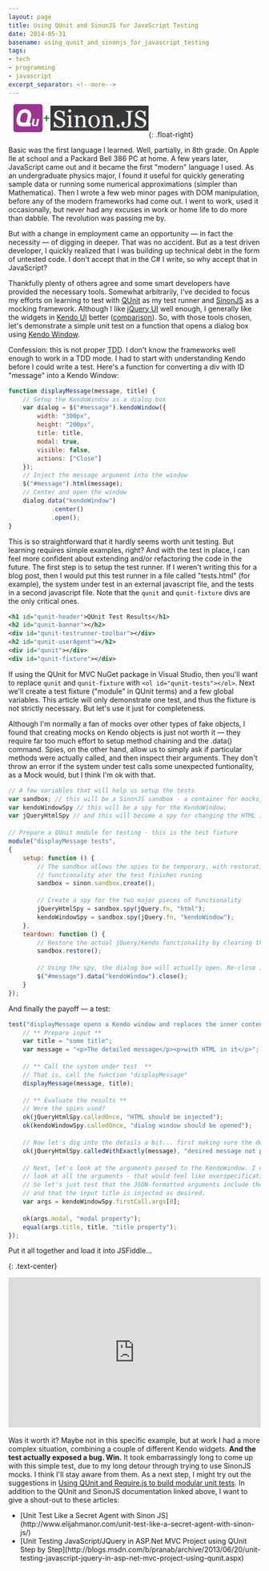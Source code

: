 ```yaml
---
layout: page
title: Using QUnit and SinonJS for JavaScript Testing
date: 2014-05-31
basename: using_qunit_and_sinonjs_for_javascript_testing
tags:
- tech
- programming
- javascript
excerpt_separator: <!--more-->
---
```


![QUnit + SinonJS logos](/images/qunitPlusSinonJs.png){: .float-right}

Basic was the first language I learned. Well, partially, in 8th grade. On Apple
IIe at school and a Packard Bell 386 PC at home. A few years later, JavaScript
came out and it became the first "modern" language I used. As an undergraduate
physics major, I found it useful for quickly generating sample data or running
some numerical approximations (simpler than Mathematica). Then I wrote a few web
minor pages with DOM manipulation, before any of the modern frameworks had come
out. I went to work, used it occasionally, but never had any excuses in work or
home life to do more than dabble. The revolution was passing me by.

<!--more-->

But with a change in employment came an opportunity &mdash; in fact the
necessity &mdash; of digging in deeper. That was no accident. But as a <a
href="http://www.safnet.com/fcgi-bin/mt/mt-search.cgi?IncludeBlogs=3&tag=test%20driven%20development&limit=20"></a>test
driven developer</a>, I quickly realized that I was building up technical debt
in the form of untested code. I don't accept that in the C# I write, so why
accept that in JavaScript?

Thankfully plenty of others agree and some smart developers have provided the
necessary tools. Somewhat arbitrarily, I've decided to focus my efforts on
learning to test with [QUnit](http://qunitjs.com/) as my test runner
and [SinonJS](http://sinonjs.org/) as a mocking framework. Although I
like [jQuery UI](http://www.jqueryui.com) well enough, I generally
like the widgets in [Kendo UI](http://www.telerik.com/kendo-ui)
better ([comparison](http://jqueryuivskendoui.com/)). So, with those
tools chosen, let's demonstrate a simple unit test on a function that opens a
dialog box using <a href="http://demos.telerik.com/kendo-ui/window/index">Kendo
Window</a>.

Confession: this is not proper <acronym title="Test Driven
Development">TDD</acronym>. I don't know the frameworks well enough to work in a
TDD mode. I had to start with understanding Kendo before I could write a test.
Here's a function for converting a div with ID "message" into a Kendo Window:

```javascript
function displayMessage(message, title) {
    // Setup the KendoWindow as a dialog box
    var dialog = $("#message").kendoWindow({
        width: "300px",
        height: "200px",
        title: title,
        modal: true,
        visible: false,
        actions: ["Close"]
    });
    // Inject the message argument into the window
    $("#message").html(message);
    // Center and open the window
    dialog.data("kendoWindow")
            .center()
            .open();
}
```

This is so straightforward that it hardly seems worth unit testing. But learning requires simple examples, right? And
with the test in place, I can feel more confident about extending and/or refactoring the code in the future. The first
step is to setup the test runner. If I weren't writing this for a blog post, then I would put this test runner
in a file called "tests.html" (for example), the system under test in an external javascript file, and the
tests in a second javascript file. Note that the `qunit` and `qunit-fixture` divs are the only critical ones.

```xml
<h1 id="qunit-header">QUnit Test Results</h1>
<h2 id="qunit-banner"></h2>
<div id="qunit-testrunner-toolbar"></div>
<h2 id="qunit-userAgent"></h2>
<div id="qunit"></div>
<div id="qunit-fixture"></div>
```

If using the QUnit for MVC NuGet package in Visual Studio, then you'll want to
replace `qunit` and `qunit-fixture` with `<ol id="qunit-tests"></ol>`. Next
we'll create a test fixture ("module" in QUnit terms) and a few global
variables. This article will only demonstrate one test, and thus the fixture is
not strictly necessary. But let's use it just for completeness.

Although I'm normally a fan of mocks over other types of fake objects, I found
that creating mocks on Kendo objects is just not worth it &mdash; they require
far too much effort to setup method chaining and the .data() command. Spies, on
the other hand, allow us to simply ask if particular methods were actually
called, and then inspect their arguments. They don't throw an error if the
system under test calls some unexpected funtionality, as a Mock would, but I
think I'm ok with that.

```javascript
// A few variables that will help us setup the tests
var sandbox; // this will be a SinonJS sandbox - a container for mocks, stubs, and spies.
var kendoWindowSpy // this will be a spy for the KendoWindow;
var jQueryHtmlSpy // and this will become a spy for changing the HTML inside the window;

// Prepare a QUnit module for testing - this is the test fixture
module("displayMessage tests",
{
    setup: function () {
        // The sandbox allows the spies to be temporary, with restoration of normal
        // functionality ater the test finishes runing
        sandbox = sinon.sandbox.create();

        // Create a spy for the two major pieces of functionality
        jQueryHtmlSpy = sandbox.spy(jQuery.fn, "html");
        kendoWindowSpy = sandbox.spy(jQuery.fn, "kendoWindow");
    },
    teardown: function () {
        // Restore the actual jQuery/Kendo functionality by clearing the sandbox
        sandbox.restore();

        // Using the spy, the dialog box will actually open. Re-close it.
        $("#message").data("kendoWindow").close();
    }
});
```

And finally the payoff &mdash; a test:

```javascript
test("displayMessage opens a Kendo window and replaces the inner contents", function () {
    // ** Prepare input **
    var title = "some title";
    var message = "<p>The detailed message</p><p>with HTML in it</p>";

    // ** Call the system under test  **
    // That is, call the function "displayMessage"
    displayMessage(message, title);

    // ** Evaluate the results **
    // Were the spies used?
    ok(jQueryHtmlSpy.calledOnce, "HTML should be injected");
    ok(kendoWindowSpy.calledOnce, "dialog window should be opened");

    // Now let's dig into the details a bit... first making sure the desired message was injected
    ok(jQueryHtmlSpy.calledWithExactly(message), "desired message not passed");

    // Next, let's look at the arguments passed to the KendoWindow. I don't want to
    // look at all the arguments - that would feel like overspecification to me.
    // So let's just test that the JSON-formatted arguments include the modal setting
    // and that the input title is injected as desired.
    var args = kendoWindowSpy.firstCall.args[0];

    ok(args.modal, "modal property");
    equal(args.title, title, "title property");
});
```

Put it all together and load it into JSFiddle&hellip;

{: .text-center}
<iframe width="100%" height="300" src="http://jsfiddle.net/sfuqua/F3Uw4/embedded/" allowfullscreen="allowfullscreen" frameborder="0"></iframe>

Was it worth it? Maybe not in this specific example, but at work I had a more
complex situation, combining a couple of different Kendo widgets. **And the test
actually exposed a bug. Win.** It took embarrassingly long to come up with this
simple test, due to my long detour through trying to use SinonJS mocks. I think
I'll stay aware from them. As a next step, I might try out the suggestions in [Using
QUnit and Require.js to build modular unit tests](http://www.nathandavison.com/article/17/using-qunit-and-requirejs-to-build-modular-unit-tests). In addition to the QUnit
and SinonJS documentation linked above, I want to give a shout-out to these
articles:

<ul>
    <li>[Unit Test Like a Secret Agent with Sinon JS](http://www.elijahmanor.com/unit-test-like-a-secret-agent-with-sinon-js/)</li>
    <li>[Unit Testing JavaScript/JQuery in ASP.Net MVC Project using QUnit Step by Step](http://blogs.msdn.com/b/pranab/archive/2013/06/20/unit-testing-javascript-jquery-in-asp-net-mvc-project-using-qunit.aspx)</li>
</ul>
